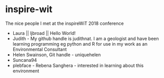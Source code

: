 # inspire-wit
The nice people I met at the inspireWiT 2018 conference


* Laura ||  ljbroad  ||  Hello World!
* Judith  - My github handle is judithnat.  I am a geologist and have been learning programming eg python and R for use in my work as an Environmental Consultant
* Helen Swainson, Git handle - uniquehelen
* Suncana94 
* plebface - Rebena Sanghera - interested in learning about this environment